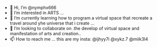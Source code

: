 - 👋 Hi, I’m @nymphx666
- 👀 I’m interested in ARTS ...
- 🌱 I’m currently learning how to program a virtual space that recreate a travel around yhe universe that i create  ...
- 💞️ I’m looking to collaborate on .the develop of virtual space and manifestation of arts and creation..
- 📫 How to reach me ... this are my insta: @ijhyy7i @xykz.7 @miik3l4



<!---
nymphx666/ContentCreator-


nymphx666 is a ✨ special ✨ repository because its `README.md` (this file) appears on your GitHub profile.
You can click the Preview link to take a look at your changes.
--->
